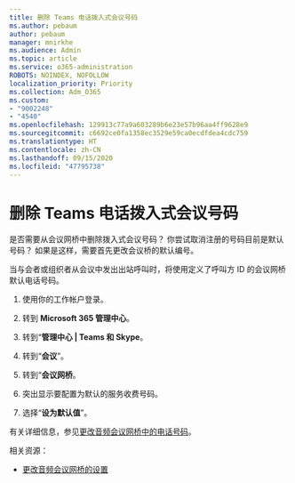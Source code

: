 ```yaml
---
title: 删除 Teams 电话拨入式会议号码
ms.author: pebaum
author: pebaum
manager: mnirkhe
ms.audience: Admin
ms.topic: article
ms.service: o365-administration
ROBOTS: NOINDEX, NOFOLLOW
localization_priority: Priority
ms.collection: Adm_O365
ms.custom:
- "9002248"
- "4540"
ms.openlocfilehash: 129913c77a9a603289b6e23e57b96aa4ff9628e9
ms.sourcegitcommit: c6692ce0fa1358ec3529e59ca0ecdfdea4cdc759
ms.translationtype: HT
ms.contentlocale: zh-CN
ms.lasthandoff: 09/15/2020
ms.locfileid: "47795738"
---
```

# <a name="remove-teams-dial-in-conferencing-number"></a>删除 Teams 电话拨入式会议号码

是否需要从会议网桥中删除拨入式会议号码？ 你尝试取消注册的号码目前是默认号码？ 如果是这样，需要首先更改会议桥的默认编号。

当与会者或组织者从会议中发出出站呼叫时，将使用定义了呼叫方 ID 的会议网桥默认电话号码。

1. 使用你的工作帐户登录。

2. 转到 **Microsoft 365 管理中心**。

3. 转到“**管理中心 | Teams 和 Skype**。

4. 转到“**会议**”。

5. 转到“**会议网桥**。

6. 突出显示要配置为默认的服务收费号码。

7. 选择“**设为默认值**”。

有关详细信息，参见[更改音频会议网桥中的电话号码](https://docs.microsoft.com/microsoftteams/change-the-phone-numbers-on-your-audio-conferencing-bridge)。

相关资源：

- [更改音频会议网桥的设置](https://docs.microsoft.com/microsoftteams/change-the-settings-for-an-audio-conferencing-bridge)
